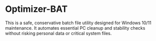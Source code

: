 # Optimizer-BAT
This is a safe, conservative batch file utility designed for Windows 10/11 maintenance. It automates essential PC cleanup and stability checks without risking personal data or critical system files.

